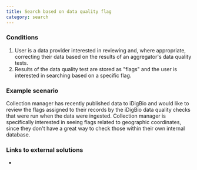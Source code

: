 ```yaml
---
title: Search based on data quality flag
category: search
---
```


### Conditions

1. User is a data provider interested in reviewing and, where appropriate, correcting their data based on the results of an aggregator's data quality tests.
1. Results of the data quality test are stored as "flags" and the user is interested in searching based on a specific flag.

### Example scenario

Collection manager has recently published data to iDigBio and would like to review the flags assigned to their records by the iDigBio data quality checks that were run when the data were ingested. Collection manager is specifically interested in seeing flags related to geographic coordinates, since they don't have a great way to check those within their own internal database.

### Links to external solutions
-
